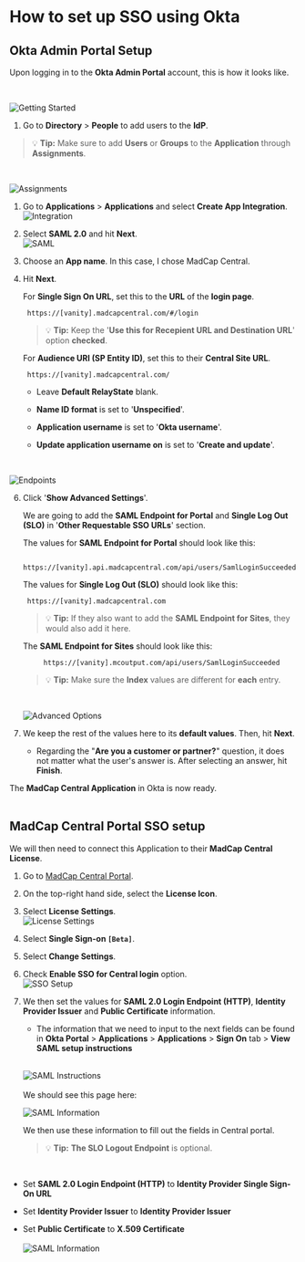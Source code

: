 # How to set up SSO using Okta

## Okta Admin Portal Setup
Upon logging in to the **Okta Admin Portal** account, this is how it looks like.

<br />

![Getting Started](/Resources/Images/gettingstarted.png "Getting Started")

1. Go to **Directory** > **People** to add users to the **IdP**.

> :bulb: **Tip:** Make sure to add **Users** or **Groups** to the **Application** through **Assignments**.
   <br />

![Assignments](/Resources/Images/assignments.png "Assignments")

1. Go to **Applications** > **Applications** and select **Create App Integration**.
   <br />
![Integration](/Resources/Images/integration.png "Create App Integration")

1. Select **SAML 2.0** and hit **Next**.
	<br />
![SAML](/Resources/Images/saml2.0.png "SAML 2.0")

1. Choose an **App name**. In this case, I chose MadCap Central. 
   
2. Hit **Next**.

	For **Single Sign On URL**, set this to the **URL** of the **login page**.

		https://[vanity].madcapcentral.com/#/login

	> :bulb: **Tip:** Keep the '**Use this for Recepient URL and Destination URL**' option **checked**.


	For **Audience URI (SP Entity ID)**, set this to their **Central Site URL**.

		https://[vanity].madcapcentral.com/

	- Leave **Default RelayState** blank.

	- **Name ID format** is set to '**Unspecified**'.

	- **Application username** is set to '**Okta username**'.

	- **Update application username on** is set to '**Create and update**'.
	<br />
![Endpoints](/Resources/Images/endpoint.png "Endpoints")

6. Click '**Show Advanced Settings**'.

	We are going to add the **SAML Endpoint for Portal** and **Single Log Out (SLO)** in '**Other Requestable SSO URLs**' section. 

	The values for **SAML Endpoint for Portal** should look like this:

		https://[vanity].api.madcapcentral.com/api/users/SamlLoginSucceeded

	The values for **Single Log Out (SLO)** should look like this:

		https://[vanity].madcapcentral.com

	> :bulb: **Tip:** If they also want to add the **SAML Endpoint for Sites**, they would also add it here.
	
	The **SAML Endpoint for Sites** should look like this:

			https://[vanity].mcoutput.com/api/users/SamlLoginSucceeded	
	
	> :bulb: **Tip:** Make sure the **Index** values are different for **each** entry.
	<br />

	![Advanced Options](/Resources/Images/advancedoptions.png "Advanced Options")

7. We keep the rest of the values here to its **default values**. Then, hit **Next**.

   - Regarding the "**Are you a customer or partner?**" question, it does not matter what the user's answer is. After selecting an answer, hit **Finish**.

The **MadCap Central Application** in Okta is now ready. 
<br />
<br />

## MadCap Central Portal SSO setup

We will then need to connect this Application to their **MadCap Central License**.

1. Go to [MadCap Central Portal](portal.madcapcentral.com "MadCap Central").
2. On the top-right hand side, select the **License Icon**.
3. Select **License Settings**.
   <br />
   ![License Settings](/Resources/Images/cen_licensesettings.png "License Settings")
4. Select **Single Sign-on `[Beta]`**.
5. Select **Change Settings**.
   
6. Check **Enable SSO for Central login** option.
   <br />
   ![SSO Setup](/Resources/Images/sso_setup.png "SSO Setup")
7. We then set the values for **SAML 2.0 Login Endpoint (HTTP)**, **Identity Provider Issuer** and **Public Certificate** information.
   - The information that we need to input to the next fields can be found in **Okta Portal** > **Applications** > **Applications** > **Sign On** tab > **View SAML setup instructions**
  	<br />

	![SAML Instructions](/Resources/Images/samlinstructions.png "SAML Instructions")
	<br />
	<br />
	We should see this page here:
	<br />
	
	![SAML Information](/Resources/Images/samlinfo.png "SAML Information")

	We then use these information to fill out the fields in Central portal.

   > :bulb: **Tip:** **The SLO Logout Endpoint** is optional.
<br />

   - Set **SAML 2.0 Login Endpoint (HTTP)** to **Identity Provider Single Sign-On URL**
  
   - Set **Identity Provider Issuer** to **Identity Provider Issuer**
   - Set **Public Certificate** to **X.509 Certificate**
	<br />
	<br />
	![SAML Information](/Resources/Images/xrefsamlinfo.png "SAML Information")










